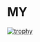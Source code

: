 # MY
[![trophy](https://github-profile-trophy.vercel.app/?username=johnbarCOD&theme=onedark)](https://github.com/johnbarCOD/github-profile-trophy)

